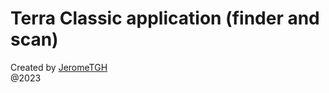 # Terra Classic application (finder and scan)

Created by [JeromeTGH](https://github.com/JeromeTGH)<br />
@2023